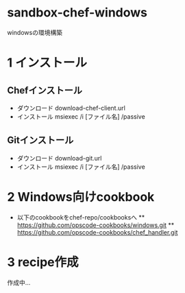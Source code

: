 sandbox-chef-windows
====================
windowsの環境構築

# 1 インストール
## Chefインストール
* ダウンロード download-chef-client.url
* インストール msiexec /i [ファイル名] /passive

## Gitインストール
* ダウンロード download-git.url
* インストール msiexec /i [ファイル名] /passive

# 2 Windows向けcookbook
* 以下のcookbookをchef-repo/cookbooksへ
** https://github.com/opscode-cookbooks/windows.git
** https://github.com/opscode-cookbooks/chef_handler.git

# 3 recipe作成
作成中...
